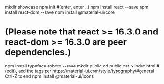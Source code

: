 mkdir showcase
npm init
#(enter, enter ..)
npm install react --save
npm install react-dom --save
npm install @material-ui/core

# (Please note that react >= 16.3.0 and react-dom >= 16.3.0 are peer dependencies.)

npm install typeface-roboto --save
mkdir public
cd public
cat > index.html
#(edit), add the <link> tags per https://material-ui.com/style/typography/#general Ctrl-Z to end
npm install @material-ui/icons
